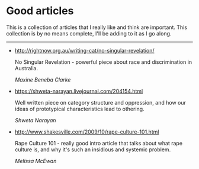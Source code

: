 # Good articles

This is a collection of articles that I really like and think are important. This collection is by no means complete, I'll be adding to it as I go along.

---

* http://rightnow.org.au/writing-cat/no-singular-revelation/

  No Singular Revelation - powerful piece about race and discrimination in Australia.

  *Maxine Beneba Clarke*

* https://shweta-narayan.livejournal.com/204154.html

  Well written piece on category structure and oppression, and how our ideas of prototypical characteristics lead to othering.

  *Shweta Narayan*

* http://www.shakesville.com/2009/10/rape-culture-101.html

  Rape Culture 101 - really good intro article that talks about what rape culture is, and why it's such an insidious and systemic problem.

  *Melissa McEwan*
